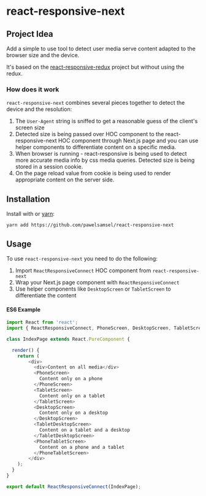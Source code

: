 # react-responsive-next

## Project Idea

Add a simple to use tool to detect user media serve content adapted to the browser size and the device.

It's based on the [react-responsive-redux](https://github.com/modosc/react-responsive-redux) project but without using the redux.

 ### How does it work

`react-responsive-next` combines several pieces together to detect the device and the resolution:
1. The `User-Agent` string is sniffed to get a reasonable guess of the client's screen size
2. Detected size is being passed over HOC component to the react-responsive-next HOC component through Next.js page 
and you can use helper components to differentiate content on a specific media.
3. When browser is running - react-responsive is being used to detect more accurate media info by css media queries. Detected size 
is being stored in a session cookie.
4. On the page reload value from cookie is being used to render appropriate content on the server side.


## Installation
Install with or [yarn](https://yarnpkg.com):
```
yarn add https://github.com/pawelsamsel/react-responsive-next
```

## Usage
To use `react-responsive-next` you need to do the following:
1. Import `ReactResponsiveConnect` HOC component from `react-responsive-next`
2. Wrap your Next.js page component with `ReactResponsiveConnect`
3. Use helper components like `DesktopScreen` or `TabletScreen` to differentiate the content

#### ES6 Example
```javascript
import React from 'react';
import { ReactResponsiveConnect, PhoneScreen, DesktopScreen, TabletScreen, PhoneTabletScreen, TabletDesktopScreen } from 'react-responsive-next';

class IndexPage extends React.PureComponent {

  render() {
    return (
        <div>
          <div>Content on all media</div>
          <PhoneScreen>
            Content only on a phone
          </PhoneScreen>
          <TabletScreen>
            Content only on a tablet
          </TabletScreen>
          <DesktopScreen>
            Content only on a desktop
          </DesktopScreen>
          <TabletDesktopScreen>
            Content on a tablet and a desktop
          </TabletDesktopScreen>
          <PhoneTabletScreen>
            Content on a phone and a tablet
          </PhoneTabletScreen>
        </div>
    );
  }
}

export default ReactResponsiveConnect(IndexPage);
```




